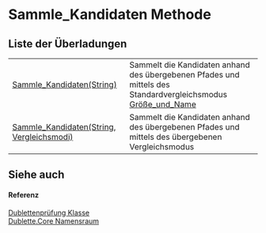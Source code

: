 # Sammle_Kandidaten Methode


## Liste der Überladungen
<table>
<tr>
<td><a href="M_Dublette_Core_Dublettenprüfung_Sammle_Kandidaten.md">Sammle_Kandidaten(String)</a></td>
<td>Sammelt die Kandidaten anhand des übergebenen Pfades und mittels des Standardvergleichsmodus <a href="T_Dublette_Core_Enums_Vergleichsmodi.md">Größe_und_Name</a></td></tr>
<tr>
<td><a href="M_Dublette_Core_Dublettenprüfung_Sammle_Kandidaten_1.md">Sammle_Kandidaten(String, Vergleichsmodi)</a></td>
<td>Sammelt die Kandidaten anhand des übergebenen Pfades und mittels des übergebenen Vergleichsmodus</td></tr>
</table>

## Siehe auch


#### Referenz
<a href="T_Dublette_Core_Dublettenprüfung.md">Dublettenprüfung Klasse</a>  
<a href="N_Dublette_Core.md">Dublette.Core Namensraum</a>  
